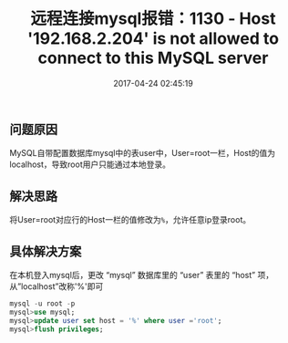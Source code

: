 ﻿---
title: 远程连接mysql报错：1130 - Host '192.168.2.204' is not allowed to connect to this MySQL server
date: 2017-04-24 02:45:19
tags: [mysql, 远程连接报错, trick]
comments: true
---

## 问题原因

MySQL自带配置数据库mysql中的表user中，User=root一栏，Host的值为localhost，导致root用户只能通过本地登录。

## 解决思路

将User=root对应行的Host一栏的值修改为`%`，允许任意ip登录root。

## 具体解决方案

在本机登入mysql后，更改 “mysql” 数据库里的 “user” 表里的 “host” 项，从”localhost”改称'%'即可 

```sql
mysql -u root -p  
mysql>use mysql;  
mysql>update user set host = '%' where user ='root';  
mysql>flush privileges;
```